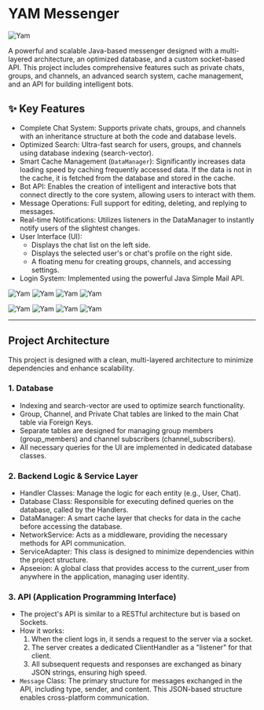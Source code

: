 # YAM Messenger
![Yam](https://github.com/Yekta-Ramzannasab/YamMessenger/blob/main/photo_2025-10-22_23-39-28.jpg?raw=true)


A powerful and scalable Java-based messenger designed with a multi-layered architecture, an optimized database, and a custom socket-based API. This project includes comprehensive features such as private chats, groups, and channels, an advanced search system, cache management, and an API for building intelligent bots.

## ✨ Key Features

  * Complete Chat System: Supports private chats, groups, and channels with an inheritance structure at both the code and database levels.
  * Optimized Search: Ultra-fast search for users, groups, and channels using database indexing (search-vector).
  * Smart Cache Management (`DataManager`): Significantly increases data loading speed by caching frequently accessed data. If the data is not in the cache, it is fetched from the database and stored in the cache.
  * Bot API: Enables the creation of intelligent and interactive bots that connect directly to the core system, allowing users to interact with them.
  * Message Operations: Full support for editing, deleting, and replying to messages.
  * Real-time Notifications: Utilizes listeners in the DataManager to instantly notify users of the slightest changes.
  * User Interface (UI):
      * Displays the chat list on the left side.
      * Displays the selected user's or chat's profile on the right side.
      * A floating menu for creating groups, channels, and accessing settings.
  * Login System: Implemented using the powerful Java Simple Mail API.

  ![Yam](photo_2025-10-22_23-35-40.jpg) 
  ![Yam](photo_2025-10-22_23-35-38.jpg) 
  ![Yam](photo_2025-10-22_23-46-19.jpg) 
  ![Yam](photo_2025-10-22_23-46-23.jpg) 

  ![Yam](photo_2025-10-22_23-46-33.jpg) 
  ![Yam](photo_2025-10-22_23-46-36.jpg) 
  ![Yam](photo_2025-10-22_23-46-53.jpg) 
  ![Yam](photo_2025-10-22_23-46-56.jpg) 


 


-----

## Project Architecture

This project is designed with a clean, multi-layered architecture to minimize dependencies and enhance scalability.

### 1\. Database

  * Indexing and search-vector are used to optimize search functionality.
  * Group, Channel, and Private Chat tables are linked to the main Chat table via Foreign Keys.
  * Separate tables are designed for managing group members (group_members) and channel subscribers (channel_subscribers).
  * All necessary queries for the UI are implemented in dedicated database classes.

### 2\. Backend Logic & Service Layer

  * Handler Classes: Manage the logic for each entity (e.g., User, Chat).
  * Database Class: Responsible for executing defined queries on the database, called by the Handlers.
  * DataManager: A smart cache layer that checks for data in the cache before accessing the database.
  * NetworkService: Acts as a middleware, providing the necessary methods for API communication.
  * ServiceAdapter: This class is designed to minimize dependencies within the project structure.
  * Apseeion: A global class that provides access to the current_user from anywhere in the application, managing user identity.

### 3\. API (Application Programming Interface)

  * The project's API is similar to a RESTful architecture but is based on Sockets.
  * How it works:
    1.  When the client logs in, it sends a request to the server via a socket.
    2.  The server creates a dedicated ClientHandler as a "listener" for that client.
    3.  All subsequent requests and responses are exchanged as binary JSON strings, ensuring high speed.
  * `Message` Class: The primary structure for messages exchanged in the API, including type, sender, and content. This JSON-based structure enables cross-platform communication.
